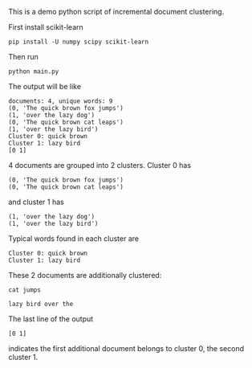 This is a demo python script of incremental document clustering.

First install scikit-learn

```
pip install -U numpy scipy scikit-learn
```

Then run

```
python main.py
```

The output will be like

```
documents: 4, unique words: 9
(0, 'The quick brown fox jumps')
(1, 'over the lazy dog')
(0, 'The quick brown cat leaps')
(1, 'over the lazy bird')
Cluster 0: quick brown
Cluster 1: lazy bird
[0 1]
```

4 documents are grouped into 2 clusters.
Cluster 0 has

```
(0, 'The quick brown fox jumps')
(0, 'The quick brown cat leaps')
```

and cluster 1 has

```
(1, 'over the lazy dog')
(1, 'over the lazy bird')
```

Typical words found in each cluster are

```
Cluster 0: quick brown
Cluster 1: lazy bird
```

These 2 documents are additionally clustered:

```
cat jumps
```

```
lazy bird over the
```

The last line of the output

```
[0 1]
```

indicates the first additional document belongs to cluster 0, the second cluster 1.

